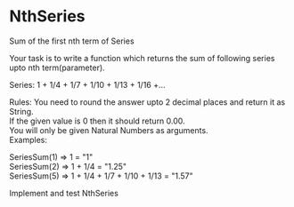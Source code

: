 # NthSeries

Sum of the first nth term of Series

Your task is to write a function which returns the sum of following series upto nth term(parameter).

Series: 1 + 1/4 + 1/7 + 1/10 + 1/13 + 1/16 +...

Rules:
You need to round the answer upto 2 decimal places and return it as String. <br>
If the given value is 0 then it should return 0.00. <br>
You will only be given Natural Numbers as arguments. <br>
Examples:<br>

SeriesSum(1) => 1 = "1"<br>
SeriesSum(2) => 1 + 1/4 = "1.25"<br>
SeriesSum(5) => 1 + 1/4 + 1/7 + 1/10 + 1/13 = "1.57"

Implement and test NthSeries
